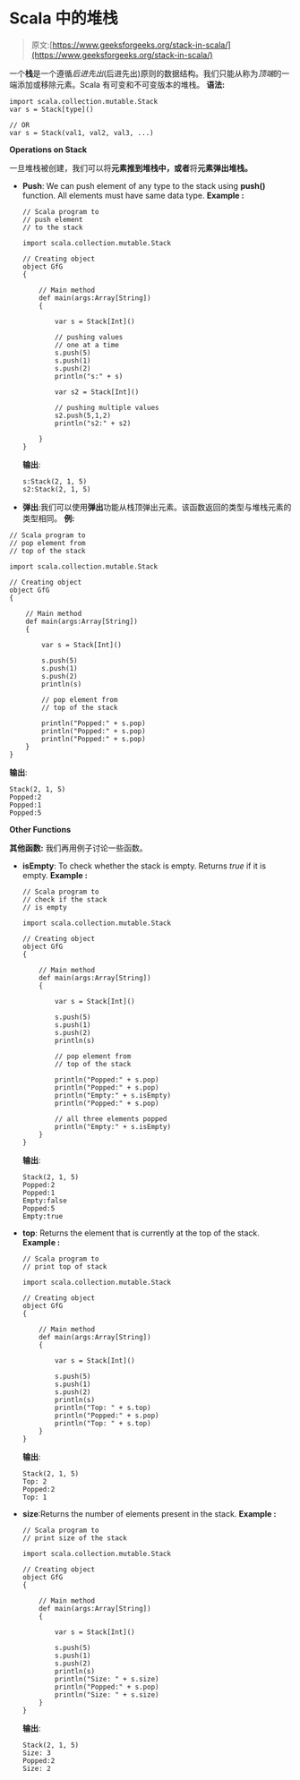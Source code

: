 # Scala 中的堆栈

> 原文:[https://www.geeksforgeeks.org/stack-in-scala/](https://www.geeksforgeeks.org/stack-in-scala/)

一个**栈**是一个遵循*后进先出*(后进先出)原则的数据结构。我们只能从称为*顶端*的一端添加或移除元素。Scala 有可变和不可变版本的堆栈。
**语法:**

```
import scala.collection.mutable.Stack
var s = Stack[type]()

// OR
var s = Stack(val1, val2, val3, ...)

```

**Operations on Stack**

一旦堆栈被创建，我们可以将**元素推到堆栈中，或者**将**元素弹出堆栈。**

*   **Push**: We can push element of any type to the stack using **push()** function. All elements must have same data type.
    **Example :**

    ```
    // Scala program to
    // push element
    // to the stack

    import scala.collection.mutable.Stack

    // Creating object
    object GfG
    {

        // Main method
        def main(args:Array[String])
        {

            var s = Stack[Int]()

            // pushing values
            // one at a time
            s.push(5)
            s.push(1)
            s.push(2)
            println("s:" + s)

            var s2 = Stack[Int]()

            // pushing multiple values
            s2.push(5,1,2)
            println("s2:" + s2)

        }
    }
    ```

    **输出**:

    ```
    s:Stack(2, 1, 5)
    s2:Stack(2, 1, 5)
    ```

*   **弹出**:我们可以使用**弹出**功能从栈顶弹出元素。该函数返回的类型与堆栈元素的类型相同。
    **例:**

```
// Scala program to
// pop element from
// top of the stack

import scala.collection.mutable.Stack

// Creating object
object GfG
{

    // Main method
    def main(args:Array[String])
    {

        var s = Stack[Int]()

        s.push(5)
        s.push(1)
        s.push(2)
        println(s)

        // pop element from
        // top of the stack

        println("Popped:" + s.pop)
        println("Popped:" + s.pop)
        println("Popped:" + s.pop)
    }
}
```

**输出**:

```
Stack(2, 1, 5)
Popped:2
Popped:1
Popped:5
```

**Other Functions**

**其他函数:**
我们再用例子讨论一些函数。

*   **isEmpty**: To check whether the stack is empty. Returns *true* if it is empty.
    **Example :**

    ```
    // Scala program to
    // check if the stack
    // is empty

    import scala.collection.mutable.Stack

    // Creating object
    object GfG
    {

        // Main method
        def main(args:Array[String])
        {

            var s = Stack[Int]()

            s.push(5)
            s.push(1)
            s.push(2)
            println(s)

            // pop element from
            // top of the stack

            println("Popped:" + s.pop)
            println("Popped:" + s.pop)
            println("Empty:" + s.isEmpty)
            println("Popped:" + s.pop)

            // all three elements popped
            println("Empty:" + s.isEmpty)
        }
    }
    ```

    **输出**:

    ```
    Stack(2, 1, 5)
    Popped:2
    Popped:1
    Empty:false
    Popped:5
    Empty:true
    ```

*   **top**: Returns the element that is currently at the top of the stack.
    **Example :**

    ```
    // Scala program to
    // print top of stack

    import scala.collection.mutable.Stack

    // Creating object
    object GfG
    {

        // Main method
        def main(args:Array[String])
        {

            var s = Stack[Int]()

            s.push(5)
            s.push(1)
            s.push(2)
            println(s)
            println("Top: " + s.top)
            println("Popped:" + s.pop)
            println("Top: " + s.top)
        }
    }
    ```

    **输出**:

    ```
    Stack(2, 1, 5)
    Top: 2
    Popped:2
    Top: 1
    ```

*   **size**:Returns the number of elements present in the stack.
    **Example :**

    ```
    // Scala program to
    // print size of the stack

    import scala.collection.mutable.Stack

    // Creating object
    object GfG
    {

        // Main method
        def main(args:Array[String])
        {

            var s = Stack[Int]()

            s.push(5)
            s.push(1)
            s.push(2)
            println(s)
            println("Size: " + s.size)
            println("Popped:" + s.pop)
            println("Size: " + s.size)
        }
    }
    ```

    **输出**:

    ```
    Stack(2, 1, 5)
    Size: 3
    Popped:2
    Size: 2
    ```